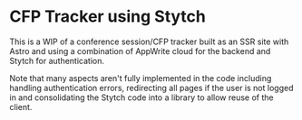 # CFP Tracker using Stytch

This is a WIP of a conference session/CFP tracker built as an SSR site with Astro and using a combination of AppWrite cloud for the backend and Stytch for authentication.

Note that many aspects aren't fully implemented in the code including handling authentication errors, redirecting all pages if the user is not logged in and consolidating the Stytch code into a library to allow reuse of the client.
